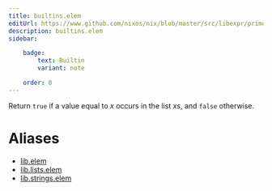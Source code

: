 ```yaml
---
title: builtins.elem
editUrl: https://www.github.com/nixos/nix/blob/master/src/libexpr/primops.cc
description: builtins.elem
sidebar:

    badge:
        text: Builtin
        variant: note

    order: 0
---
```


Return `true` if a value equal to *x* occurs in the list *xs*, and
`false` otherwise.


# Aliases

- [lib.elem](./reference/lib/lib-elem)
- [lib.lists.elem](./reference/lib/lists/lib-lists-elem)
- [lib.strings.elem](./reference/lib/strings/lib-strings-elem)


